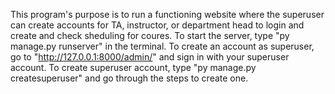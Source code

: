   This program's purpose is to run a functioning website where the superuser can create accounts for TA, instructor, or department head to login and create and check
sheduling for coures. To start the server, type "py manage.py runserver" in the terminal. To create an account as superuser, go to "http://127.0.0.1:8000/admin/" and
sign in with your superuser account. To create superuser account, type "py manage.py createsuperuser" and go through the steps to create one.
